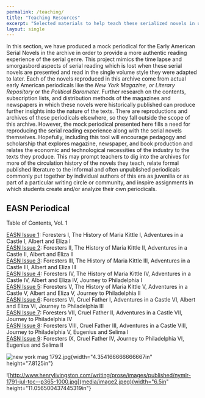 ```yaml
---  
permalink: /teaching/  
title: "Teaching Resources"  
excerpt: "Selected materials to help teach these serialized novels in undergraduate courses."  
layout: single  
---  
```


In this section, we have produced a mock periodical for the Early American Serial Novels in the archive in order to provide a more authentic reading experience of the serial genre. This project mimics the time lapse and smorgasbord aspects of serial reading which is lost when these serial novels are presented and read in the single volume style they were adapted to later. Each of the novels reproduced in this archive come from actual early American periodicals like the *New York Magazine, or Literary Repository* or the *Political Barometer.* Further research on the contents, subscription lists, and distribution methods of the magazines and newspapers in which these novels were historically published can produce further insights into the nature of the texts. There are reproductions and archives of these periodicals elsewhere, so they fall outside the scope of this archive. However, the mock periodical presented here fills a need for reproducing the serial reading experience along with the serial novels themselves. Hopefully, including this tool will encourage pedagogy and scholarship that explores magazine, newspaper, and book production and relates the economic and technological necessities of the industry to the texts they produce. This may prompt teachers to dig into the archives for more of the circulation history of the novels they teach, relate formal published literature to the informal and often unpublished periodicals commonly put together by individual authors of this era as juvenilia or as part of a particular writing circle or community, and inspire assignments in which students create and/or analyze their own periodicals.  

## EASN Periodical  

Table of Contents, Vol. 1

<ul style="list-style: none; padding-left: 0;">  

<li><a href="/assets/files/issue01.pdf">EASN Issue 1</a>: Foresters I, The History of Maria Kittle I, Adventures in a Castle I, Albert and Eliza I</li>  
<li><a href="/assets/files/issue02.pdf">EASN Issue 2</a>: Foresters II, The History of Maria Kittle II, Adventures in a Castle II, Albert and Eliza II</li>  
<li><a href="/assets/files/issue03.pdf">EASN Issue 3</a>: Foresters III, The History of Maria Kittle III, Adventures in a Castle III, Albert and Eliza III</li>  
<li><a href="/assets/files/issue04.pdf">EASN Issue 4</a>: Foresters IV, The History of Maria Kittle IV, Adventures in a Castle IV, Albert and Eliza IV, Journey to Philadelphia I</li>  
<li><a href="/assets/files/issue05.pdf">EASN Issue 5</a>: Foresters V, The History of Maria Kittle V, Adventures in a Castle V, Albert and Eliza V, Journey to Philadelphia II</li>  
<li><a href="/assets/files/issue06.pdf">EASN Issue 6</a>: Foresters VI, Cruel Father I, Adventures in a Castle VI, Albert and Eliza VI, Journey to Philadelphia III</li>  
<li><a href="/assets/files/issue07.pdf">EASN Issue 7</a>: Foresters VII, Cruel Father II, Adventures in a Castle VII, Journey to Philadelphia IV</li>  
<li><a href="/assets/files/issue08.pdf">EASN Issue 8</a>: Foresters VIII, Cruel Father III, Adventures in a Castle VIII, Journey to Philadelphia V, Eugenius and Selima I</li>  
<li><a href="/assets/files/issue09.pdf">EASN Issue 9</a>: Foresters IX, Cruel Father IV, Journey to Philadelphia VI, Eugenius and Selima II</li>  

</ul>  

![new york mag 1792.jpg](media/image1.jpeg){width="4.354166666666667in" height="7.8125in"}

![http://www.henrylivingston.com/writing/prose/images/published/nymlr-1791-jul-toc--p365-1000.jpg](media/image2.jpeg){width="6.5in" height="11.056500437445319in"}
